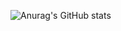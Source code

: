 ![Anurag's GitHub stats](https://github-readme-stats.vercel.app/api?username=rynske&show_icons=true&theme=tokyonight&count_private=true)

